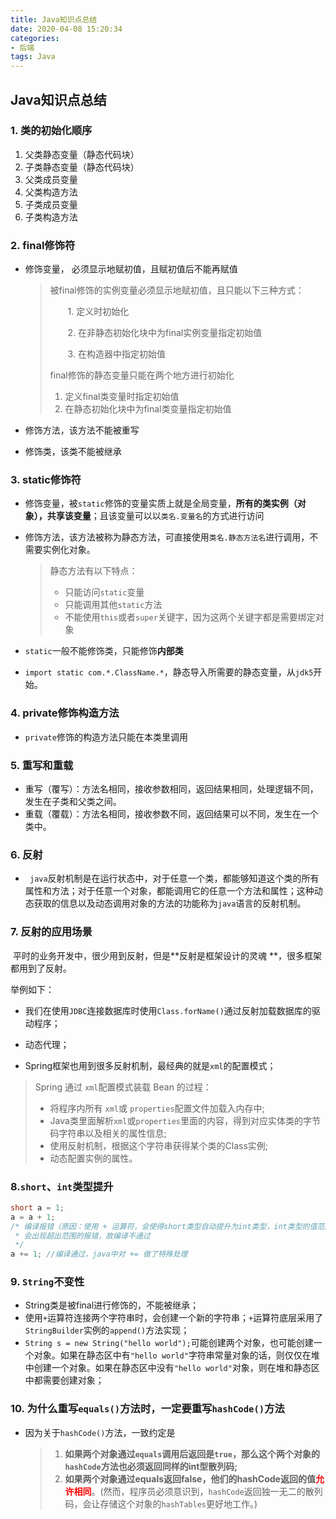 ```yaml
---
title: Java知识点总结
date: 2020-04-08 15:20:34
categories:
- 后端
tags: Java
---
```


##  Java知识点总结

### 1.  类的初始化顺序 

1. 父类静态变量（静态代码块）
2. 子类静态变量（静态代码块）
3. 父类成员变量
4. 父类构造方法
5. 子类成员变量
6. 子类构造方法

### 2. final修饰符

* 修饰变量， 必须显示地赋初值，且赋初值后不能再赋值

  > 被final修饰的实例变量必须显示地赋初值，且只能以下三种方式：
  >
  > 　　1.  定义时初始化
  >
  > 　　2.  在非静态初始化块中为final实例变量指定初始值
  >
  > 　　3.  在构造器中指定初始值
  >
  > final修饰的静态变量只能在两个地方进行初始化
  >
  >    1. 定义final类变量时指定初始值 
  >    2. 在静态初始化块中为final类变量指定初始值 

* 修饰方法，该方法不能被重写

* 修饰类，该类不能被继承   

### 3.  static修饰符

- 修饰变量，被`static`修饰的变量实质上就是全局变量，**所有的类实例（对象），共享该变量**；且该变量可以以`类名.变量名`的方式进行访问

- 修饰方法，该方法被称为静态方法，可直接使用`类名.静态方法名`进行调用，不需要实例化对象。

  > 静态方法有以下特点：
  >
  > - 只能访问`static`变量
  > - 只能调用其他`static`方法
  > - 不能使用`this`或者`super`关键字，因为这两个关键字都是需要绑定对象

- `static`一般不能修饰类，只能修饰**内部类**

- `import static com.*.ClassName.*`，静态导入所需要的静态变量，从`jdk5`开始。

### 4. private修饰构造方法

- `private`修饰的构造方法只能在本类里调用

### 5. 重写和重载

- 重写（覆写）：方法名相同，接收参数相同，返回结果相同，处理逻辑不同，发生在子类和父类之间。
- 重载（覆载）：方法名相同，接收参数不同，返回结果可以不同，发生在一个类中。

### 6. 反射

- ` java`反射机制是在运行状态中，对于任意一个类，都能够知道这个类的所有属性和方法；对于任意一个对象，都能调用它的任意一个方法和属性；这种动态获取的信息以及动态调用对象的方法的功能称为`java`语言的反射机制。

### 7.  反射的应用场景

​		平时的业务开发中，很少用到反射，但是**反射是框架设计的灵魂 **，很多框架都用到了反射。

举例如下：

-  我们在使用`JDBC`连接数据库时使用`Class.forName()`通过反射加载数据库的驱动程序； 

-  动态代理；

-  Spring框架也用到很多反射机制，最经典的就是`xml`的配置模式；

  > Spring 通过 `xml`配置模式装载 Bean 的过程：
  >
  > - 将程序内所有 `xml`或 `properties`配置文件加载入内存中;  
  > - Java类里面解析`xml`或`properties`里面的内容，得到对应实体类的字节码字符串以及相关的属性信息;  
  > - 使用反射机制，根据这个字符串获得某个类的Class实例; 
  > - 动态配置实例的属性。 

### 8.`short`、`int`类型提升

```java
short a = 1;
a = a + 1; 
/* 编译报错（原因：使用 + 运算符，会使得short类型自动提升为int类型，int类型的值范围大于short），所以可能
 * 会出现超出范围的报错，故编译不通过
 */
a += 1; //编译通过，java中对 += 做了特殊处理
```

###  9. `String`不变性

- String类是被final进行修饰的，不能被继承；
- 使用`+`运算符连接两个字符串时，会创建一个新的字符串；`+`运算符底层采用了`StringBuilder`实例的`append()`方法实现；
- `String s = new String("hello world");`可能创建两个对象，也可能创建一个对象。如果在静态区中有`"hello world"`字符串常量对象的话，则仅仅在堆中创建一个对象。如果在静态区中没有`"hello world"`对象，则在堆和静态区中都需要创建对象；

### 10.  为什么重写`equals()`方法时，一定要重写`hashCode()`方法

- 因为关于`hashCode()`方法，一致约定是 

  > 1. **如果两个对象通过`equals`调用后返回是`true`，那么这个两个对象的`hashCode`方法也必须返回同样的int型散列码;**
  > 2. **如果两个对象通过equals返回false，他们的hashCode返回的值<font color="red">允许相同</font>**。(然而，程序员必须意识到，`hashCode`返回独一无二的散列码，会让存储这个对象的`hashTables`更好地工作。)

